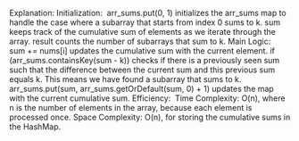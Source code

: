 Explanation:
Initialization:
​
arr_sums.put(0, 1) initializes the arr_sums map to handle the case where a subarray that starts from index 0 sums to k.
sum keeps track of the cumulative sum of elements as we iterate through the array.
result counts the number of subarrays that sum to k.
Main Logic:
​
sum += nums[i] updates the cumulative sum with the current element.
if (arr_sums.containsKey(sum - k)) checks if there is a previously seen sum such that the difference between the current sum and this previous sum equals k. This means we have found a subarray that sums to k.
arr_sums.put(sum, arr_sums.getOrDefault(sum, 0) + 1) updates the map with the current cumulative sum.
Efficiency:
​
Time Complexity: O(n), where n is the number of elements in the array, because each element is processed once.
Space Complexity: O(n), for storing the cumulative sums in the HashMap.